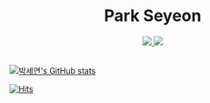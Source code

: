 <h1 align="center">Park Seyeon</h1>

<div align="center">
<a href="https://www.notion.so/507b9f859d8c4a7096b0461c1bb58f95?pvs=4">
  <img src="https://img.shields.io/badge/-Resume-%235f5f5f?style=for-the-badge&logo=Resume&logoColor=white">
</a>
<a href="https://pseyeon9901.tistory.com/">
  <img src="https://img.shields.io/badge/-Blog-%ffffff?style=for-the-badge&logo=Blog&logoColor=white">
</a>
</div>

<br>

[![박세연's GitHub stats](https://github-readme-stats.vercel.app/api?username=parksey)](https://github.com/anuraghazra/github-readme-stats)


[![Hits](https://hits.seeyoufarm.com/api/count/incr/badge.svg?url=https%3A%2F%2Fgithub.com%2Fparksey&count_bg=%2379C83D&title_bg=%23555555&icon=&icon_color=%23E7E7E7&title=hits&edge_flat=false)](https://hits.seeyoufarm.com)            
